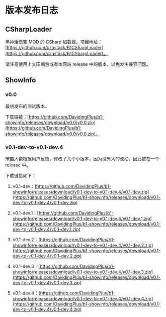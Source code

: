 # 版本发布日志

## CSharpLoader

黑神话悟空 MOD 的 CSharp 加载器，项目地址：[https://github.com/czastack/B1CSharpLoader](https://github.com/czastack/B1CSharpLoader)。

请注意使用上文压缩包或者本网站 release 中的版本，以免发生兼容问题。

## ShowInfo

### v0.0

最初发布的测试版本。

下载链接：[https://github.com/DavidingPlus/b1-showinfo/releases/download/v0.0/v0.0.zip](https://github.com/DavidingPlus/b1-showinfo/releases/download/v0.0/v0.0.zip)。

### v0.1-dev-to-v0.1-dev.4

宋笛大佬根据用户反馈，修改了几个小版本，因为没有大的改动，因此放在一个 release 中。

下载链接如下：

1. v0.1-dev：[https://github.com/DavidingPlus/b1-showinfo/releases/download/v0.1-dev-to-v0.1-dev.4/v0.1-dev.zip](https://github.com/DavidingPlus/b1-showinfo/releases/download/v0.1-dev-to-v0.1-dev.4/v0.1-dev.zip)

2. v0.1-dev.1：[https://github.com/DavidingPlus/b1-showinfo/releases/download/v0.1-dev-to-v0.1-dev.4/v0.1-dev.1.zip](https://github.com/DavidingPlus/b1-showinfo/releases/download/v0.1-dev-to-v0.1-dev.4/v0.1-dev.1.zip)

3. v0.1-dev.2：[https://github.com/DavidingPlus/b1-showinfo/releases/download/v0.1-dev-to-v0.1-dev.4/v0.1-dev.2.zip](https://github.com/DavidingPlus/b1-showinfo/releases/download/v0.1-dev-to-v0.1-dev.4/v0.1-dev.2.zip)

4. v0.1-dev.3：[https://github.com/DavidingPlus/b1-showinfo/releases/download/v0.1-dev-to-v0.1-dev.4/v0.1-dev.3.zip](https://github.com/DavidingPlus/b1-showinfo/releases/download/v0.1-dev-to-v0.1-dev.4/v0.1-dev.3.zip)

5. v0.1-dev.4：[https://github.com/DavidingPlus/b1-showinfo/releases/download/v0.1-dev-to-v0.1-dev.4/v0.1-dev.4.zip](https://github.com/DavidingPlus/b1-showinfo/releases/download/v0.1-dev-to-v0.1-dev.4/v0.1-dev.4.zip)

